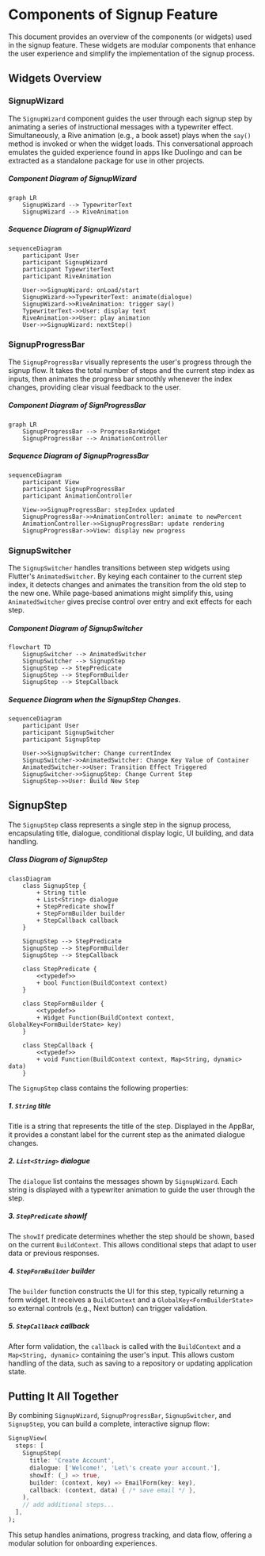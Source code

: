 # Components of Signup Feature

This document provides an overview of the components (or widgets) used in the signup feature.  These widgets are modular components that enhance the user experience and simplify the implementation of the signup process.

## Widgets Overview

### SignupWizard 

The `SignupWizard` component guides the user through each signup step by animating a series of instructional messages with a typewriter effect. Simultaneously, a Rive animation (e.g., a book asset) plays when the `say()` method is invoked or when the widget loads. This conversational approach emulates the guided experience found in apps like Duolingo and can be extracted as a standalone package for use in other projects.

##### Component Diagram of SignupWizard

```mermaid
graph LR
    SignupWizard --> TypewriterText
    SignupWizard --> RiveAnimation
```

##### Sequence Diagram of SignupWizard

```mermaid
sequenceDiagram
    participant User
    participant SignupWizard
    participant TypewriterText
    participant RiveAnimation

    User->>SignupWizard: onLoad/start
    SignupWizard->>TypewriterText: animate(dialogue)
    SignupWizard->>RiveAnimation: trigger say()
    TypewriterText->>User: display text
    RiveAnimation->>User: play animation
    User->>SignupWizard: nextStep()
```

### SignupProgressBar

The `SignupProgressBar` visually represents the user's progress through the signup flow. It takes the total number of steps and the current step index as inputs, then animates the progress bar smoothly whenever the index changes, providing clear visual feedback to the user.

##### Component Diagram of SignProgressBar

```mermaid
graph LR
    SignupProgressBar --> ProgressBarWidget
    SignupProgressBar --> AnimationController
```

##### Sequence Diagram of SignupProgressBar

```mermaid
sequenceDiagram
    participant View
    participant SignupProgressBar
    participant AnimationController

    View->>SignupProgressBar: stepIndex updated
    SignupProgressBar->>AnimationController: animate to newPercent
    AnimationController->>SignupProgressBar: update rendering
    SignupProgressBar->>View: display new progress
```

### SignupSwitcher

The `SignupSwitcher` handles transitions between step widgets using Flutter's `AnimatedSwitcher`. By keying each container to the current step index, it detects changes and animates the transition from the old step to the new one. While page-based animations might simplify this, using `AnimatedSwitcher` gives precise control over entry and exit effects for each step.

##### Component Diagram of SignupSwitcher

```mermaid
flowchart TD
    SignupSwitcher --> AnimatedSwitcher
    SignupSwitcher --> SignupStep
    SignupStep --> StepPredicate
    SignupStep --> StepFormBuilder
    SignupStep --> StepCallback
```

##### Sequence Diagram when the SignupStep Changes.

```mermaid
sequenceDiagram
    participant User
    participant SignupSwitcher
    participant SignupStep

    User->>SignupSwitcher: Change currentIndex
    SignupSwitcher->>AnimatedSwitcher: Change Key Value of Container
    AnimatedSwitcher->>User: Transition Effect Triggered
    SignupSwitcher->>SignupStep: Change Current Step
    SignupStep->>User: Build New Step
```

## SignupStep

The `SignupStep` class represents a single step in the signup process, encapsulating title, dialogue, conditional display logic, UI building, and data handling.

##### Class Diagram of SignupStep

```mermaid
classDiagram
    class SignupStep {
        + String title
        + List<String> dialogue
        + StepPredicate showIf
        + StepFormBuilder builder
        + StepCallback callback
    }

    SignupStep --> StepPredicate
    SignupStep --> StepFormBuilder
    SignupStep --> StepCallback

    class StepPredicate {
        <<typedef>>
        + bool Function(BuildContext context)
    }

    class StepFormBuilder {
        <<typedef>>
        + Widget Function(BuildContext context, GlobalKey<FormBuilderState> key)
    }

    class StepCallback {
        <<typedef>>
        + void Function(BuildContext context, Map<String, dynamic> data)
    }
```

The `SignupStep` class contains the following properties:

##### 1. `String` title

Title is a string that represents the title of the step. Displayed in the AppBar, it provides a constant label for the current step as the animated dialogue changes.

##### 2. `List<String>` dialogue

The `dialogue` list contains the messages shown by `SignupWizard`. Each string is displayed with a typewriter animation to guide the user through the step.

##### 3. `StepPredicate` showIf

The `showIf` predicate determines whether the step should be shown, based on the current `BuildContext`. This allows conditional steps that adapt to user data or previous responses.

##### 4. `StepFormBuilder` builder

The `builder` function constructs the UI for this step, typically returning a form widget. It receives a `BuildContext` and a `GlobalKey<FormBuilderState>` so external controls (e.g., Next button) can trigger validation.

##### 5. `StepCallback` callback

After form validation, the `callback` is called with the `BuildContext` and a `Map<String, dynamic>` containing the user's input. This allows custom handling of the data, such as saving to a repository or updating application state.

## Putting It All Together

By combining `SignupWizard`, `SignupProgressBar`, `SignupSwitcher`, and `SignupStep`, you can build a complete, interactive signup flow:

```dart
SignupView(
  steps: [
    SignupStep(
      title: 'Create Account',
      dialogue: ['Welcome!', 'Let\'s create your account.'],
      showIf: (_) => true,
      builder: (context, key) => EmailForm(key: key),
      callback: (context, data) { /* save email */ },
    ),
    // add additional steps...
  ],
);
```

This setup handles animations, progress tracking, and data flow, offering a modular solution for onboarding experiences.